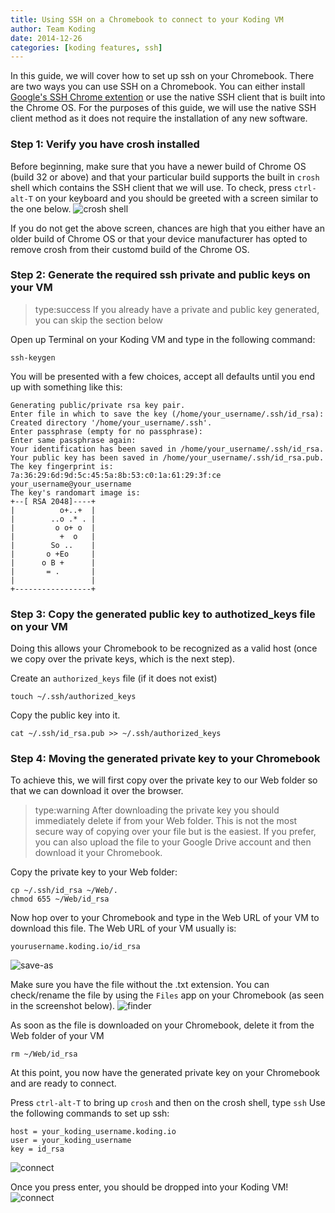 ```yaml
---
title: Using SSH on a Chromebook to connect to your Koding VM
author: Team Koding
date: 2014-12-26
categories: [koding features, ssh]
---
```


In this guide, we will cover how to set up ssh on your Chromebook. There are
two ways you can use SSH on a Chromebook. You can either install [Google's SSH
Chrome extention](https://chrome.google.com/webstore/detail/secure-shell/pnhechapfaindjhompbnflcldabbghjo) 
or use the native SSH client that is built into the Chrome OS. For the purposes
of this guide, we will use the native SSH client method as it does not
require the installation of any new software.

### Step 1: Verify you have crosh installed
Before beginning, make sure that you have a newer build of Chrome OS (build 32 or above)
and that your particular build supports the built in `crosh` shell which contains
the SSH client that we will use. To check, press `ctrl-alt-T` on your keyboard
and you should be greeted with a screen similar to the one below.
![crosh shell](crosh.png)

If you do not get the above screen, chances are high that you either have an older
build of Chrome OS or that your device manufacturer has opted to remove crosh from
their customd build of the Chrome OS.

### Step 2: Generate the required ssh private and public keys on your VM
> type:success
> If you already have a private and public key generated, you can
skip the section below

Open up Terminal on your Koding VM and type in the following command: 
```
ssh-keygen
```
You will be presented with a few choices, accept all defaults until
you end up with something like this:
```
Generating public/private rsa key pair.
Enter file in which to save the key (/home/your_username/.ssh/id_rsa): 
Created directory '/home/your_username/.ssh'.
Enter passphrase (empty for no passphrase): 
Enter same passphrase again: 
Your identification has been saved in /home/your_username/.ssh/id_rsa.
Your public key has been saved in /home/your_username/.ssh/id_rsa.pub.
The key fingerprint is:
7a:36:29:6d:9d:5c:45:5a:8b:53:c0:1a:61:29:3f:ce your_username@your_username
The key's randomart image is:
+--[ RSA 2048]----+
|          o+..+  |
|        ..o .* . |
|         o o+ o  |
|          +  o   |
|        So ..    |
|       o +Eo     |
|      o B +      |
|       = .       |
|                 |
+-----------------+
```

### Step 3: Copy the generated public key to authotized_keys file on your VM
Doing this allows your Chromebook to be recognized as a valid host (once we copy
over the private keys, which is the next step).

Create an `authorized_keys` file (if it does not exist)
```
touch ~/.ssh/authorized_keys
```

Copy the public key into it.

```
cat ~/.ssh/id_rsa.pub >> ~/.ssh/authorized_keys
```

### Step 4: Moving the generated private key to your Chromebook
To achieve this, we will first copy over the private key to
our Web folder so that we can download it over the browser.

> type:warning
> After downloading the private key you should immediately
delete if from your Web folder. This is not the most secure way
of copying over your file but is the easiest. If you prefer, you
can also upload the file to your Google Drive account and then
download it your Chromebook.

Copy the private key to your Web folder:
```
cp ~/.ssh/id_rsa ~/Web/.
chmod 655 ~/Web/id_rsa
```

Now hop over to your Chromebook and type in the Web URL of your VM to
download this file. The Web URL of your VM usually is:
```
yourusername.koding.io/id_rsa
```
![save-as](save-as.png)

Make sure you have the file without the .txt extension. You can check/rename
the file by using the `Files` app on your Chromebook (as seen in the screenshot
below).
![finder](finder.png)

As soon as the file is downloaded on your Chromebook, delete it from
the Web folder of your VM
```
rm ~/Web/id_rsa
```

At this point, you now have the generated private key on your Chromebook
and are ready to connect.

Press `ctrl-alt-T` to bring up `crosh` and then on the crosh shell, type `ssh`
Use the following commands to set up ssh:
```
host = your_koding_username.koding.io
user = your_koding_username
key = id_rsa
```
![connect](connect.png)

Once you press enter, you should be dropped into your Koding VM!
![connect](connected.png)
